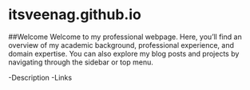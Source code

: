 # itsveenag.github.io

##Welcome
Welcome to my professional webpage. Here, you’ll find an overview of my academic background, professional experience, and domain expertise. You can also explore my blog posts and projects by navigating through the sidebar or top menu.

-Description 
-Links
